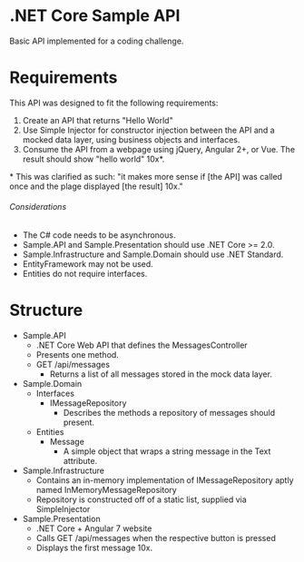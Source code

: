 # .NET Core Sample API

Basic API implemented for a coding challenge.

# Requirements

This API was designed to fit the following requirements:

1. Create an API that returns "Hello World"
1. Use Simple Injector for constructor injection between the API and a mocked data layer, using business objects and interfaces.
1. Consume the API from a webpage using jQuery, Angular 2+, or Vue. The result should show "hello world" 10x\*.

\* This was clarified as such: "it makes more sense if [the API] was called once and the plage displayed [the result] 10x."

###### Considerations
* The C# code needs to be asynchronous.
* Sample.API and Sample.Presentation should use .NET Core >= 2.0.
* Sample.Infrastructure and Sample.Domain should use .NET Standard.
* EntityFramework may not be used.
* Entities do not require interfaces.

# Structure

* Sample.API
	* .NET Core Web API that defines the MessagesController
	* Presents one method.
	* GET /api/messages
		* Returns a list of all messages stored in the mock data layer.
* Sample.Domain
	* Interfaces
		* IMessageRepository
			* Describes the methods a repository of messages should present. 
	* Entities
		* Message
			* A simple object that wraps a string message in the Text attribute.
* Sample.Infrastructure
	* Contains an in-memory implementation of IMessageRepository aptly named InMemoryMessageRepository
	* Repository is constructed off of a static list, supplied via SimpleInjector
* Sample.Presentation
	* .NET Core + Angular 7 website
	* Calls GET /api/messages when the respective button is pressed
	* Displays the first message 10x.
